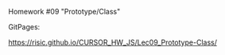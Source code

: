 Homework #09 "Prototype/Class"

GitPages:

https://risic.github.io/CURSOR_HW_JS/Lec09_Prototype-Class/